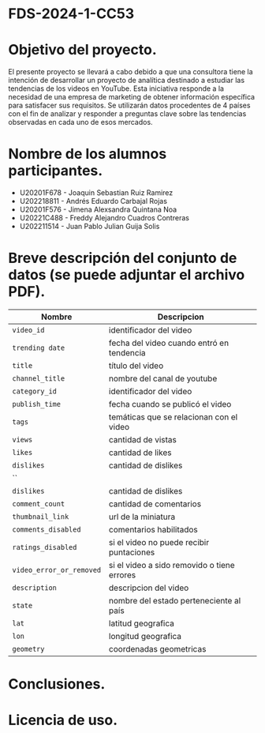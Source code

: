 # FDS-2024-1-CC53
# Objetivo del proyecto.
El presente proyecto se llevará a cabo debido a que una consultora tiene la intención de desarrollar un proyecto de analítica destinado a estudiar las tendencias de los videos en YouTube. Esta iniciativa responde a la necesidad de una empresa de marketing de obtener información específica para satisfacer sus requisitos. Se utilizarán datos procedentes de 4 países con el fin de analizar y responder a preguntas clave sobre las tendencias observadas en cada uno de esos mercados.
# Nombre de los alumnos participantes.
* U20201F678 - Joaquin Sebastian Ruiz Ramirez
* U202218811 - Andrés Eduardo Carbajal Rojas
* U20201F576 - Jimena Alexsandra Quintana Noa
* U20221C488 - Freddy Alejandro Cuadros Contreras
* U202211514 - Juan Pablo Julian Guija Solis

# Breve descripción del conjunto de datos (se puede adjuntar el archivo PDF).
| **Nombre**|**Descripcion**|
|-----------|---------------|
| `video_id`         | identificador del video      |
| `trending date`    | fecha del video cuando entró en tendencia |
| `title`            | título del video             |
| `channel_title`    | nombre del canal de youtube  |
| `category_id`      | identificador del video      |
| `publish_time`     | fecha cuando se publicó el video |
| `tags`             | temáticas que se relacionan con el video |
| `views`            | cantidad de vistas           |
| `likes`            | cantidad de likes            |
| `dislikes`         | cantidad de dislikes         |
|``||
|`dislikes`|cantidad de dislikes|
|`comment_count`|cantidad de comentarios|
|`thumbnail_link`|	url de la miniatura|
|`comments_disabled`	|comentarios habilitados|
|`ratings_disabled`|	si el video no puede recibir puntaciones|
|`video_error_or_removed`|	si el video a sido removido o tiene errores|
|`description`|	descripcion del video|
|`state`	| nombre del estado perteneciente al país|
|`lat`|	latitud geografica|
|`lon`|	longitud geografica|
|`geometry`|coordenadas geometricas|
# Conclusiones.


# Licencia de uso.

